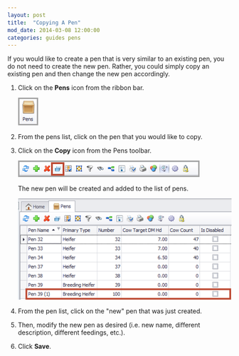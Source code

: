 ```yaml
---
layout: post
title:  "Copying A Pen"
mod_date: 2014-03-08 12:00:00
categories: guides pens
---
```


If you would like to create a pen that is very similar to an existing pen, you do not need to create the new pen. Rather, you could simply copy an existing pen and then change the new pen accordingly.

1.  Click on the **Pens** icon from the ribbon bar.

    ![](/assets/images/image172.png)

2.  From the pens list, click on the pen that you would like to copy.

3.  Click on the **Copy** icon from the Pens toolbar.

    ![](/assets/images/image196.png)

    The new pen will be created and added to the list of pens.

    ![](/assets/images/image197.png)

4.  From the pen list, click on the "new" pen that was just created.

5.  Then, modify the new pen as desired (i.e. new name, different description, different feedings, etc.).

6.  Click **Save**.
